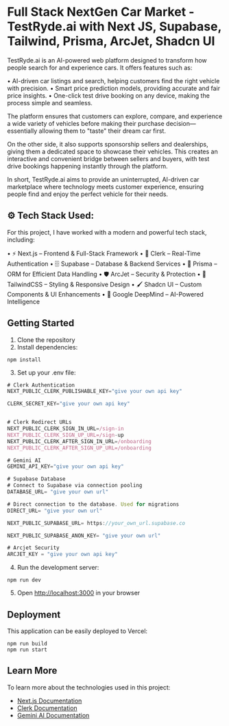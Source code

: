 # Full Stack NextGen Car Market - TestRyde.ai with Next JS, Supabase, Tailwind, Prisma, ArcJet, Shadcn UI 

TestRyde.ai is an AI-powered web platform designed to transform how people search for and experience cars. It offers features such as:

• AI-driven car listings and search, helping customers find the right vehicle with precision.
• Smart price prediction models, providing accurate and fair price insights.
• One-click test drive booking on any device, making the process simple and seamless.

The platform ensures that customers can explore, compare, and experience a wide variety of vehicles before making their purchase decision—essentially allowing them to "taste" their dream car first.

On the other side, it also supports sponsorship sellers and dealerships, giving them a dedicated space to showcase their vehicles. This creates an interactive and convenient bridge between sellers and buyers, with test drive bookings happening instantly through the platform.

In short, TestRyde.ai aims to provide an uninterrupted, AI-driven car marketplace where technology meets customer experience, ensuring people find and enjoy the perfect vehicle for their needs.

## ⚙️ Tech Stack Used:
For this project, I have worked with a modern and powerful tech stack, including:

• ⚡ Next.js – Frontend & Full-Stack Framework
• 🔑 Clerk – Real-Time Authentication
• 🗄️ Supabase – Database & Backend Services
• 🔗 Prisma – ORM for Efficient Data Handling
• 🛡️ ArcJet – Security & Protection
• 🎨 TailwindCSS – Styling & Responsive Design
• 🖌️ Shadcn UI – Custom Components & UI Enhancements
• 🤖 Google DeepMind – AI-Powered Intelligence


## Getting Started

1. Clone the repository
2. Install dependencies:

```shell
npm install 
```

3. Set up your .env file:
```js
# Clerk Authentication
NEXT_PUBLIC_CLERK_PUBLISHABLE_KEY="give your own api key"

CLERK_SECRET_KEY="give your own api key"


# Clerk Redirect URLs
NEXT_PUBLIC_CLERK_SIGN_IN_URL=/sign-in
NEXT_PUBLIC_CLERK_SIGN_UP_URL=/sign-up
NEXT_PUBLIC_CLERK_AFTER_SIGN_IN_URL=/onboarding
NEXT_PUBLIC_CLERK_AFTER_SIGN_UP_URL=/onboarding

# Gemini AI 
GEMINI_API_KEY="give your own api key"

# Supabase Database
# Connect to Supabase via connection pooling
DATABASE_URL= "give your own url"

# Direct connection to the database. Used for migrations
DIRECT_URL= "give your own url"

NEXT_PUBLIC_SUPABASE_URL= https://your_own_url.supabase.co

NEXT_PUBLIC_SUPABASE_ANON_KEY= "give your own url"

# Arcjet Security
ARCJET_KEY = "give your own api key"
```



4. Run the development server:

```shell
npm run dev
```

5. Open [http://localhost:3000](http://localhost:3000) in your browser

## Deployment

This application can be easily deployed to Vercel:

```shell
npm run build
npm run start
```


## Learn More

To learn more about the technologies used in this project:

- [Next.js Documentation](https://nextjs.org/docs)
- [Clerk Documentation](https://clerk.com/docs)
- [Gemini AI Documentation](https://ai.google.dev/gemini-api)